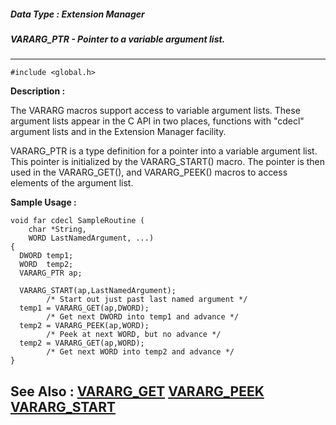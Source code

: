 ##### Data Type : Extension Manager
##### VARARG_PTR - Pointer to a variable argument list.
---
```
#include <global.h>
```
**Description :**

The VARARG macros support access to variable argument lists.  These argument 
lists appear in the C API in two places, functions with "cdecl" argument lists 
and in the Extension Manager facility.

VARARG_PTR is a type definition for a pointer into a variable argument list.  
This pointer is initialized by the VARARG_START() macro.  The pointer is then 
used in the VARARG_GET(), and VARARG_PEEK() macros to access elements of the 
argument list.

**Sample Usage :**
```
void far cdecl SampleRoutine (
	char *String,
	WORD LastNamedArgument, ...)
{
  DWORD temp1;
  WORD  temp2;
  VARARG_PTR ap;

  VARARG_START(ap,LastNamedArgument);
        /* Start out just past last named argument */
  temp1 = VARARG_GET(ap,DWORD);
        /* Get next DWORD into temp1 and advance */
  temp2 = VARARG_PEEK(ap,WORD);
        /* Peek at next WORD, but no advance */
  temp2 = VARARG_GET(ap,WORD);
        /* Get next WORD into temp2 and advance */
}
```
**See Also :**
[VARARG_GET](/reference/Func/VARARG_GET)
[VARARG_PEEK](/reference/Func/VARARG_PEEK)
[VARARG_START](/reference/Func/VARARG_START)
---

